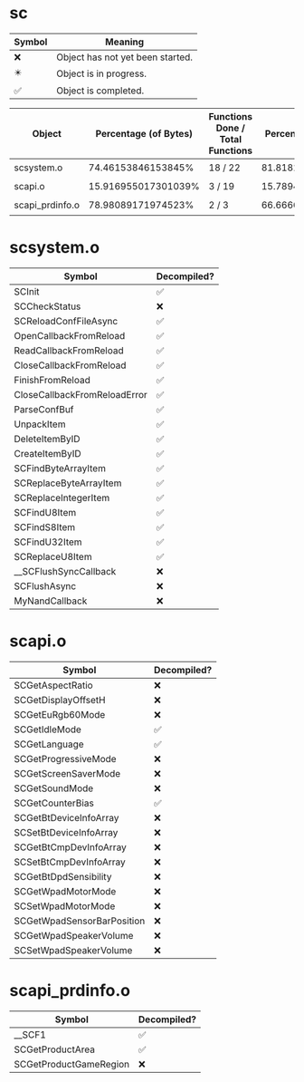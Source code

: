 # sc
| Symbol | Meaning 
| ------------- | ------------- 
| :x: | Object has not yet been started. 
| :eight_pointed_black_star: | Object is in progress. 
| :white_check_mark: | Object is completed. 


| Object | Percentage (of Bytes) | Functions Done / Total Functions | Percentage (Functions) | Status 
| ------------- | ------------- | ------------- | ------------- | ------------- 
| scsystem.o | 74.46153846153845% | 18 / 22 | 81.81818181818183% | :eight_pointed_black_star: 
| scapi.o | 15.916955017301039% | 3 / 19 | 15.789473684210526% | :eight_pointed_black_star: 
| scapi_prdinfo.o | 78.98089171974523% | 2 / 3 | 66.66666666666666% | :eight_pointed_black_star: 


# scsystem.o
| Symbol | Decompiled? |
| ------------- | ------------- |
| SCInit | :white_check_mark: |
| SCCheckStatus | :x: |
| SCReloadConfFileAsync | :white_check_mark: |
| OpenCallbackFromReload | :white_check_mark: |
| ReadCallbackFromReload | :white_check_mark: |
| CloseCallbackFromReload | :white_check_mark: |
| FinishFromReload | :white_check_mark: |
| CloseCallbackFromReloadError | :white_check_mark: |
| ParseConfBuf | :white_check_mark: |
| UnpackItem | :white_check_mark: |
| DeleteItemByID | :white_check_mark: |
| CreateItemByID | :white_check_mark: |
| SCFindByteArrayItem | :white_check_mark: |
| SCReplaceByteArrayItem | :white_check_mark: |
| SCReplaceIntegerItem | :white_check_mark: |
| SCFindU8Item | :white_check_mark: |
| SCFindS8Item | :white_check_mark: |
| SCFindU32Item | :white_check_mark: |
| SCReplaceU8Item | :white_check_mark: |
| __SCFlushSyncCallback | :x: |
| SCFlushAsync | :x: |
| MyNandCallback | :x: |


# scapi.o
| Symbol | Decompiled? |
| ------------- | ------------- |
| SCGetAspectRatio | :x: |
| SCGetDisplayOffsetH | :x: |
| SCGetEuRgb60Mode | :x: |
| SCGetIdleMode | :white_check_mark: |
| SCGetLanguage | :white_check_mark: |
| SCGetProgressiveMode | :x: |
| SCGetScreenSaverMode | :x: |
| SCGetSoundMode | :x: |
| SCGetCounterBias | :white_check_mark: |
| SCGetBtDeviceInfoArray | :x: |
| SCSetBtDeviceInfoArray | :x: |
| SCGetBtCmpDevInfoArray | :x: |
| SCSetBtCmpDevInfoArray | :x: |
| SCGetBtDpdSensibility | :x: |
| SCGetWpadMotorMode | :x: |
| SCSetWpadMotorMode | :x: |
| SCGetWpadSensorBarPosition | :x: |
| SCGetWpadSpeakerVolume | :x: |
| SCSetWpadSpeakerVolume | :x: |


# scapi_prdinfo.o
| Symbol | Decompiled? |
| ------------- | ------------- |
| __SCF1 | :white_check_mark: |
| SCGetProductArea | :white_check_mark: |
| SCGetProductGameRegion | :x: |


